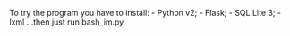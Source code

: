 To try the program you have to install:
	- Python v2;
	- Flask;
	- SQL Lite 3;
	- lxml
...then just run bash_im.py


